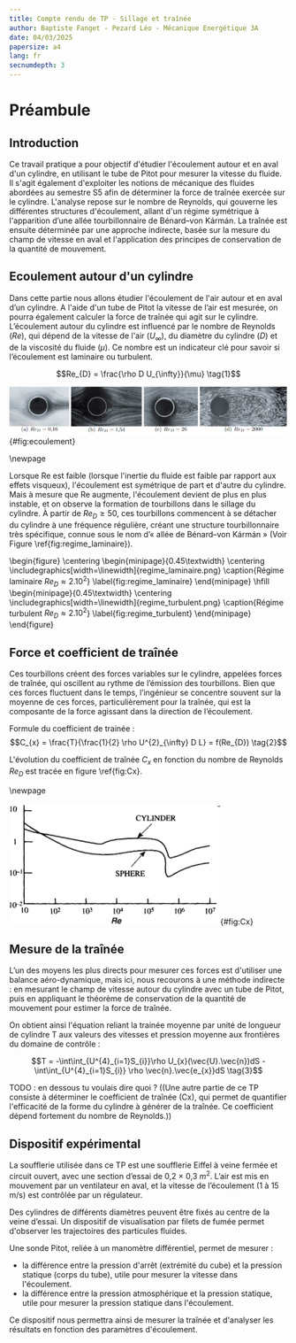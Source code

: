 ```yaml
---
title: Compte rendu de TP - Sillage et traînée
author: Baptiste Fanget - Pezard Léo - Mécanique Energétique 3A
date: 04/03/2025
papersize: a4
lang: fr 
secnumdepth: 3
---
```


# Préambule

## Introduction

Ce travail pratique a pour objectif d'étudier l'écoulement autour et en aval d'un cylindre, en utilisant le tube de Pitot pour mesurer la vitesse du fluide. Il s'agit également d'exploiter les notions de mécanique des fluides abordées au semestre S5 afin de déterminer la force de traînée exercée sur le cylindre. L'analyse repose sur le nombre de Reynolds, qui gouverne les différentes structures d'écoulement, allant d'un régime symétrique à l'apparition d’une allée tourbillonnaire de Bénard–von Kármán. La traînée est ensuite déterminée par une approche indirecte, basée sur la mesure du champ de vitesse en aval et l'application des principes de conservation de la quantité de mouvement.

## Ecoulement autour d'un cylindre

Dans cette partie nous allons étudier l'écoulement de l'air autour et en aval d’un cylindre. A l'aide d'un tube de Pitot la vitesse de l’air est mesurée, on pourra également calculer la force de traînée qui agit sur le cylindre. L’écoulement autour du cylindre est influencé par le nombre de Reynolds $({Re})$, qui dépend de la vitesse de l'air $(U_{\infty})$, du diamètre du cylindre $(D)$ et de la viscosité du fluide $(\mu)$. Ce nombre est un indicateur clé pour savoir si l’écoulement est laminaire ou turbulent.

$$Re_{D} = \frac{\rho D U_{\infty}}{\mu} \tag{1}$$


![Evolution de l'écoulement autour d'un cylindre en fonction du nombre de Reynolds](ecoulement_reynolds.png){#fig:ecoulement}

\newpage

Lorsque Re est faible (lorsque l'inertie du fluide est faible par rapport aux effets visqueux), l'écoulement est symétrique de part et d'autre du cylindre. Mais à mesure que Re augmente, l'écoulement devient de plus en plus instable, et on observe la formation de tourbillons dans le sillage du cylindre. À partir de $Re_{D} \geq 50$, ces tourbillons commencent à se détacher du cylindre à une fréquence régulière, créant une structure tourbillonnaire très spécifique, connue sous le nom d’« allée de Bénard–von Kármán » (Voir Figure \ref{fig:regime_laminaire}).

\begin{figure}
    \centering
    \begin{minipage}{0.45\textwidth}
        \centering
        \includegraphics[width=\linewidth]{regime_laminaire.png}
        \caption{Régime laminaire $Re_{D} \approx 2.10^2$}
        \label{fig:regime_laminaire}
    \end{minipage}
    \hfill
    \begin{minipage}{0.45\textwidth}
        \centering
        \includegraphics[width=\linewidth]{regime_turbulent.png}
        \caption{Régime turbulent $Re_{D} \approx 2.10^2$}
        \label{fig:regime_turbulent}
    \end{minipage}
\end{figure}


## Force et coefficient de traînée


Ces tourbillons créent des forces variables sur le cylindre, appelées forces de traînée, qui oscillent au rythme de l’émission des tourbillons. Bien que ces forces fluctuent dans le temps, l’ingénieur se concentre souvent sur la moyenne de ces forces, particulièrement pour la traînée, qui est la composante de la force agissant dans la direction de l’écoulement.


Formule du coefficient de trainée : 
$$C_{x} = \frac{T}{\frac{1}{2} \rho U^{2}_{\infty} D L} = f(Re_{D}) \tag{2}$$


L'évolution du coefficient de traînée $C_{x}$ en fonction du nombre de Reynolds $Re_{D}$ est tracée en figure \ref{fig:Cx}.

\newpage

![Evolution du coefficient de trainée Cx en fonction du nombre de Reynolds](Cx.png){#fig:Cx}


## Mesure de la traînée


L’un des moyens les plus directs pour mesurer ces forces est d'utiliser une balance aéro-dynamique, mais ici, nous recourons à une méthode indirecte : en mesurant le champ de vitesse autour du cylindre avec un tube de Pitot, puis en appliquant le théorème de conservation de la quantité de mouvement pour estimer la force de traînée. 

On obtient ainsi l'équation reliant la trainée moyenne par unité de longueur de cylindre T aux valeurs des vitesses et pression moyenne aux frontières du domaine de contrôle :

$$T = -\int\int_{U^{4}_{i=1}S_{i}}\rho U_{x}(\vec{U}.\vec{n})dS - \int\int_{U^{4}_{i=1}S_{i}} \rho \vec{n}.\vec{e_{x}}dS \tag{3}$$

TODO : en dessous tu voulais dire quoi ?
((Une autre partie de ce TP consiste à déterminer le coefficient de traînée (Cx), qui permet de quantifier l'efficacité de la forme du cylindre à générer de la traînée. Ce coefficient dépend fortement du nombre de Reynolds.))

## Dispositif expérimental

La soufflerie utilisée dans ce TP est une soufflerie Eiffel à veine fermée et circuit ouvert, avec une section d’essai de 0,2 × 0,3 $m^{2}$. L’air est mis en mouvement par un ventilateur en aval, et la vitesse de l’écoulement (1 à 15 m/s) est contrôlée par un régulateur. 

Des cylindres de différents diamètres peuvent être fixés au centre de la veine d’essai. Un dispositif de visualisation par filets de fumée permet d'observer les trajectoires des particules fluides. 

Une sonde Pitot, reliée à un manomètre différentiel, permet de mesurer :

- la différence entre la pression d'arrêt (extrémité du cube) et la pression statique (corps du
 tube), utile pour mesurer la vitesse dans l'écoulement.
- la différence entre la pression atmosphérique et la pression statique, utile pour mesurer la pression statique dans l'écoulement.

Ce dispositif nous permettra ainsi de mesurer la traînée et d'analyser les résultats en fonction des paramètres d'écoulement.

